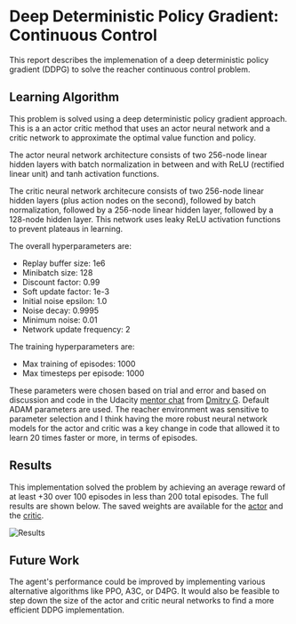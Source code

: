 # Deep Deterministic Policy Gradient: Continuous Control

This report describes the implemenation of a deep deterministic policy gradient (DDPG) to solve the reacher continuous control problem.

## Learning Algorithm

This problem is solved using a deep deterministic policy gradient approach. This is a an actor critic method that uses an actor neural network and a critic network to approximate the optimal value function and policy. 

The actor neural network architecture consists of two 256-node linear hidden layers with batch normalization in between and with ReLU (rectified linear unit) and tanh activation functions. 

The critic neural network architecure consists of two 256-node linear hidden layers (plus action nodes on the second), followed by batch normalization, followed by a 256-node linear hidden layer, followed by a 128-node hidden layer. This network uses leaky ReLU activation functions to prevent plateaus in learning. 

The overall hyperparameters are:
- Replay buffer size: 1e6
- Minibatch size: 128
- Discount factor: 0.99
- Soft update factor: 1e-3
- Initial noise epsilon: 1.0
- Noise decay: 0.9995
- Minimum noise: 0.01
- Network update frequency: 2

The training hyperparameters are:
- Max training of episodes: 1000
- Max timesteps per episode: 1000

These parameters were chosen based on trial and error and based on discussion and code in the Udacity [mentor chat](https://knowledge.udacity.com/questions/277763) from [Dmitry G](https://github.com/dimaga/drlnd-p2-continuous-control/tree/fb74f243bf83818da2cf81843006737ca3ce8388). Default ADAM parameters are used. The reacher environment was sensitive to parameter selection and I think having the more robust neural network models for the actor and critic was a key change in code that allowed it to learn 20 times faster or more, in terms of episodes.  

## Results

This implementation solved the problem by achieving an average reward of at least +30 over 100 episodes in less than 200 total episodes. The full results are shown below. The saved weights are available for the [actor](./checkpoint_actor.pth) and the [critic](./checkpoint_critic.pth). 

![Results](./results/score.png)

## Future Work

The agent's performance could be improved by implementing various alternative algorithms like PPO, A3C, or D4PG. It would also be feasible to step down the size of the actor and critic neural networks to find a more efficient DDPG implementation. 
